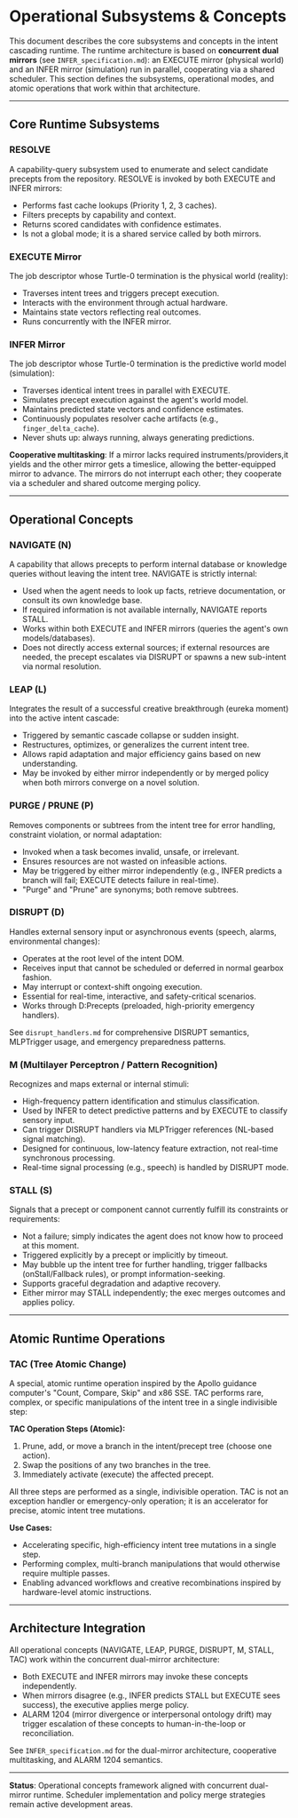 # Operational Subsystems & Concepts

This document describes the core subsystems and concepts in the intent cascading runtime. The runtime architecture is based on **concurrent dual mirrors** (see `INFER_specification.md`): an EXECUTE mirror (physical world) and an INFER mirror (simulation) run in parallel, cooperating via a shared scheduler. This section defines the subsystems, operational modes, and atomic operations that work within that architecture.

---

## Core Runtime Subsystems

### RESOLVE
A capability-query subsystem used to enumerate and select candidate precepts from the repository. RESOLVE is invoked by both EXECUTE and INFER mirrors:
- Performs fast cache lookups (Priority 1, 2, 3 caches).
- Filters precepts by capability and context.
- Returns scored candidates with confidence estimates.
- Is not a global mode; it is a shared service called by both mirrors.

### EXECUTE Mirror
The job descriptor whose Turtle-0 termination is the physical world (reality):
- Traverses intent trees and triggers precept execution.
- Interacts with the environment through actual hardware.
- Maintains state vectors reflecting real outcomes.
- Runs concurrently with the INFER mirror.

### INFER Mirror
The job descriptor whose Turtle-0 termination is the predictive world model (simulation):
- Traverses identical intent trees in parallel with EXECUTE.
- Simulates precept execution against the agent's world model.
- Maintains predicted state vectors and confidence estimates.
- Continuously populates resolver cache artifacts (e.g., `finger_delta_cache`).
- Never shuts up: always running, always generating predictions.

**Cooperative multitasking**: If a mirror lacks required instruments/providers,it yields and the other mirror gets a timeslice, allowing the better-equipped mirror to advance. The mirrors do not interrupt each other; they cooperate via a scheduler and shared outcome merging policy.

---

## Operational Concepts

### NAVIGATE (N)
A capability that allows precepts to perform internal database or knowledge queries without leaving the intent tree. NAVIGATE is strictly internal:
- Used when the agent needs to look up facts, retrieve documentation, or consult its own knowledge base.
- If required information is not available internally, NAVIGATE reports STALL.
- Works within both EXECUTE and INFER mirrors (queries the agent's own models/databases).
- Does not directly access external sources; if external resources are needed, the precept escalates via DISRUPT or spawns a new sub-intent via normal resolution.

### LEAP (L)
Integrates the result of a successful creative breakthrough (eureka moment) into the active intent cascade:
- Triggered by semantic cascade collapse or sudden insight.
- Restructures, optimizes, or generalizes the current intent tree.
- Allows rapid adaptation and major efficiency gains based on new understanding.
- May be invoked by either mirror independently or by merged policy when both mirrors converge on a novel solution.

### PURGE / PRUNE (P)
Removes components or subtrees from the intent tree for error handling, constraint violation, or normal adaptation:
- Invoked when a task becomes invalid, unsafe, or irrelevant.
- Ensures resources are not wasted on infeasible actions.
- May be triggered by either mirror independently (e.g., INFER predicts a branch will fail; EXECUTE detects failure in real-time).
- "Purge" and "Prune" are synonyms; both remove subtrees.

### DISRUPT (D)
Handles external sensory input or asynchronous events (speech, alarms, environmental changes):
- Operates at the root level of the intent DOM.
- Receives input that cannot be scheduled or deferred in normal gearbox fashion.
- May interrupt or context-shift ongoing execution.
- Essential for real-time, interactive, and safety-critical scenarios.
- Works through D:Precepts (preloaded, high-priority emergency handlers).

See `disrupt_handlers.md` for comprehensive DISRUPT semantics, MLPTrigger usage, and emergency preparedness patterns.

### M (Multilayer Perceptron / Pattern Recognition)
Recognizes and maps external or internal stimuli:
- High-frequency pattern identification and stimulus classification.
- Used by INFER to detect predictive patterns and by EXECUTE to classify sensory input.
- Can trigger DISRUPT handlers via MLPTrigger references (NL-based signal matching).
- Designed for continuous, low-latency feature extraction, not real-time synchronous processing.
- Real-time signal processing (e.g., speech) is handled by DISRUPT mode.

### STALL (S)
Signals that a precept or component cannot currently fulfill its constraints or requirements:
- Not a failure; simply indicates the agent does not know how to proceed at this moment.
- Triggered explicitly by a precept or implicitly by timeout.
- May bubble up the intent tree for further handling, trigger fallbacks (onStall/Fallback rules), or prompt information-seeking.
- Supports graceful degradation and adaptive recovery.
- Either mirror may STALL independently; the exec merges outcomes and applies policy.

---

## Atomic Runtime Operations

### TAC (Tree Atomic Change)
A special, atomic runtime operation inspired by the Apollo guidance computer's "Count, Compare, Skip" and x86 SSE. TAC performs rare, complex, or specific manipulations of the intent tree in a single indivisible step:

**TAC Operation Steps (Atomic):**
1. Prune, add, or move a branch in the intent/precept tree (choose one action).
2. Swap the positions of any two branches in the tree.
3. Immediately activate (execute) the affected precept.

All three steps are performed as a single, indivisible operation. TAC is not an exception handler or emergency-only operation; it is an accelerator for precise, atomic intent tree mutations.

**Use Cases:**
- Accelerating specific, high-efficiency intent tree mutations in a single step.
- Performing complex, multi-branch manipulations that would otherwise require multiple passes.
- Enabling advanced workflows and creative recombinations inspired by hardware-level atomic instructions.

---

## Architecture Integration

All operational concepts (NAVIGATE, LEAP, PURGE, DISRUPT, M, STALL, TAC) work within the concurrent dual-mirror architecture:
- Both EXECUTE and INFER mirrors may invoke these concepts independently.
- When mirrors disagree (e.g., INFER predicts STALL but EXECUTE sees success), the executive applies merge policy.
- ALARM 1204 (mirror divergence or interpersonal ontology drift) may trigger escalation of these concepts to human-in-the-loop or reconciliation.

See `INFER_specification.md` for the dual-mirror architecture, cooperative multitasking, and ALARM 1204 semantics.

---

**Status**: Operational concepts framework aligned with concurrent dual-mirror runtime. Scheduler implementation and policy merge strategies remain active development areas.
